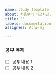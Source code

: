 ```yaml
---
name: study template
about: 처음부터 차근차근.
title: ''
labels: documentation
assignees: Acho-mj

---
```


### 공부 주제

- [ ] 공부 내용 1
- [ ] 공부 내용 2
